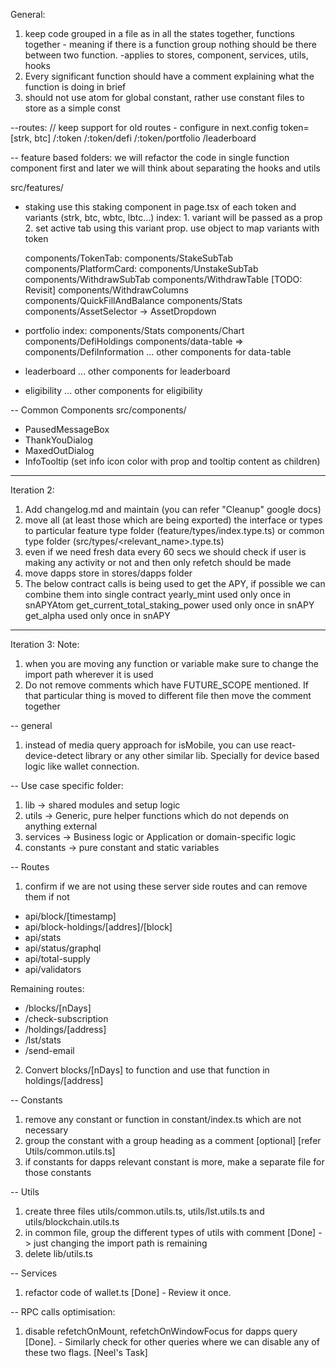 General:
1. keep code grouped in a file as in all the states together, functions together - meaning if there is a function group nothing should be there between two function. -applies to stores, component, services, utils, hooks
2. Every significant function should have a comment explaining what the function is doing in brief
3. should not use atom for global constant, rather use constant files to store as a simple const

--routes:
// keep support for old routes - configure in next.config
token=[strk, btc]
/:token
/:token/defi
/:token/portfolio
/leaderboard

-- feature based folders: we will refactor the code in single function component first and later we will think about separating the hooks and utils

src/features/
- staking
	use this staking component in page.tsx of each token and variants (strk, btc, wbtc, lbtc...)
	index:
		1. variant will be passed as a prop
		2. set active tab using this variant prop. use object to map variants with token

	components/TokenTab:
	components/StakeSubTab
	components/PlatformCard:
	components/UnstakeSubTab	
	components/WithdrawSubTab
		components/WithdrawTable [TODO: Revisit]
		components/WithdrawColumns
	components/QuickFillAndBalance
	components/Stats
	components/AssetSelector -> AssetDropdown

- portfolio
	index:
	components/Stats
	components/Chart
	components/DefiHoldings
	components/data-table => components/DefiInformation
	... other components for data-table

- leaderboard
	... other components for leaderboard

- eligibility
	... other components for eligibility

-- Common Components
src/components/
- PausedMessageBox
- ThankYouDialog
- MaxedOutDialog
- InfoTooltip (set info icon color with prop and tooltip content as children)

-------------------------
Iteration 2:

1. Add changelog.md and maintain (you can refer "Cleanup" google docs)
2. move all (at least those which are being exported) the interface or types to particular feature type folder (feature/types/index.type.ts) or common type folder (src/types/<relevant_name>.type.ts)
3. even if we need fresh data every 60 secs we should check if user is making any activity or not and then only refetch should be made
4. move dapps store in stores/dapps folder
5. The below contract calls is being used to get the APY, if possible we can combine them into single contract
yearly_mint used only once in snAPYAtom
get_current_total_staking_power used only once in snAPY
get_alpha used only once in snAPY

--------------------------
Iteration 3:
Note: 
1. when you are moving any function or variable make sure to change the import path wherever it is used
2. Do not remove comments which have FUTURE_SCOPE mentioned. If that particular thing is moved to different file then move the comment together

-- general
1. instead of media query approach for isMobile, you can use react-device-detect library or any other similar lib. Specially for device based logic like wallet connection.

-- Use case specific folder:
1. lib -> shared modules and setup logic
2. utils -> Generic, pure helper functions which do not depends on anything external
3. services -> Business logic or Application or domain-specific logic
4. constants -> pure constant and static variables

-- Routes
1. confirm if we are not using these server side routes and can remove them if not
- api/block/[timestamp]
- api/block-holdings/[addres]/[block]
- api/stats
- api/status/graphql
- api/total-supply
- api/validators

Remaining routes:
- /blocks/[nDays]
- /check-subscription
- /holdings/[address]
- /lst/stats
- /send-email
2. Convert blocks/[nDays] to function and use that function in holdings/[address]

-- Constants
1. remove any constant or function in constant/index.ts which are not necessary
2. group the constant with a group heading as a comment [optional] [refer Utils/common.utils.ts]
3. if constants for dapps relevant constant is more, make a separate file for those constants

-- Utils
1. create three files utils/common.utils.ts, utils/lst.utils.ts and utils/blockchain.utils.ts
2. in common file, group the different types of utils with comment [Done] -> just changing the import path is remaining
3. delete lib/utils.ts

-- Services
1. refactor code of wallet.ts [Done] - Review it once.

-- RPC calls optimisation:
1. disable refetchOnMount, refetchOnWindowFocus for dapps query [Done]. - Similarly check for other queries where we can disable any of these two flags. [Neel's Task]
